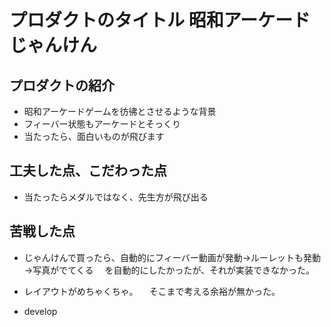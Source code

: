 # プロダクトのタイトル   昭和アーケードじゃんけん
## プロダクトの紹介
- 昭和アーケードゲームを彷彿とさせるような背景
- フィーバー状態もアーケードとそっくり
- 当たったら、面白いものが飛びます

## 工夫した点、こだわった点
- 当たったらメダルではなく、先生方が飛び出る

## 苦戦した点

- じゃんけんで買ったら、自動的にフィーバー動画が発動→ルーレットも発動→写真がでてくる
　を自動的にしたかったが、それが実装できなかった。
- レイアウトがめちゃくちゃ。
　そこまで考える余裕が無かった。

- develop
